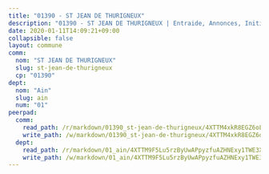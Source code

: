 ```yaml
---
title: "01390 - ST JEAN DE THURIGNEUX"
description: "01390 - ST JEAN DE THURIGNEUX | Entraide, Annonces, Initiatives"
date: 2020-01-11T14:09:21+09:00
collapsible: false
layout: commune
comm:
  nom: "ST JEAN DE THURIGNEUX"
  slug: st-jean-de-thurigneux
  cp: "01390"
dept:
  nom: "Ain"
  slug: ain
  num: "01"
peerpad:
  comm:
    read_path: /r/markdown/01390_st-jean-de-thurigneux/4XTTM4xkR8EGZ6oL148uyP5G5oND4yBBCtdtZHXJt6K9MvqPD
    write_path: /w/markdown/01390_st-jean-de-thurigneux/4XTTM4xkR8EGZ6oL148uyP5G5oND4yBBCtdtZHXJt6K9MvqPD-K3TgV2TUPkw7FJdSU3wVFrbRqZR9eom9KpWkLR4aRRMxf5eAbVM6TGFjdvR1fcAnGrkxsZfwepE4Gm71RtWWyLvibntAKPc4zbrz4C62F2S3KcJS8J1H3nvDpBKutqYA8UmmCEdV
  dept:
    read_path: /r/markdown/01_ain/4XTTM9F5Lu5rzByUwAPpyzfuAZHNExy1TWE3X3wiTrPFfiAJr
    write_path: /w/markdown/01_ain/4XTTM9F5Lu5rzByUwAPpyzfuAZHNExy1TWE3X3wiTrPFfiAJr-K3TgUnxzeFoJA4CB58vXNvKXURJneTNZHUsypAQGicGiZu7AS2sPbjspGpj7s3MmMv58YhkLaSUMQMHaiKAfoMv6wF36Urxbqqh8MmnXpnKkbVhnAishABEkMRAiyAt8GGJ1Jer2
---
```


